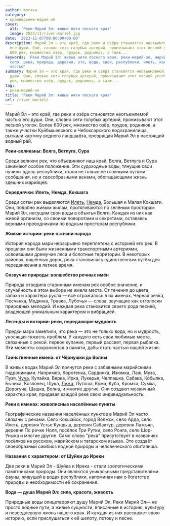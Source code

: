 ```yaml
---
author: morava
category:
- краеведение-марий-эл
cover:
  alt: 'Реки Марий Эл: живые нити лесного края'
  image: 2023/11/river-mariel.jpg
date: '2023-11-07T09:00:00+00:00'
description: Марий Эл – это край, где реки и озёра становятся неотъемлемой частью
  его души. Они, словно сети голубых артерий, пронизывают этот лесной уголок. Более
  600 рек, множество озёр, прудов, родников, а такж...
keywords: 'Реки Марий Эл: живые нити лесного края, реки-марий-эл, марий, реки, рек,
  село, река, природы, деревня, это, воды, свои, республики, илеть, каждая, край,
  частью'
summary: Марий Эл – это край, где реки и озёра становятся неотъемлемой частью его
  души. Они, словно сети голубых артерий, пронизывают этот лесной уголок. Более 600
  рек, множество озёр, прудов, родников, а такж...
tag:
- реки-марий-эл
title: 'Реки Марий Эл: живые нити лесного края'
url: /river_mariel/
---
```


Марий Эл – это край, где реки и озёра становятся неотъемлемой частью его души. Они, словно сети голубых артерий, пронизывают этот лесной уголок. Более 600 рек, множество озёр, прудов, родников, а также участки Куйбышевского и Чебоксарского водохранилища, выткали картину водного ландшафта, превращая Марий Эл в настоящий водный рай.

**Реки-великаны: Волга, Ветлуга, Сура**

Среди великих рек, что объединяют наш край, Волга, Ветлуга и Сура занимают особое положение. Эти судоходные воды, тянущие свои пучины вдоль республики, стали не только её главными путями сообщения, но и своеобразными венами, обогащающими жизнь здешних марийцев.

**Середнячки: Илеть, Немда, Кокшага**

Среди сотен рек выделяются [Илеть](/zhivaya-ilet-reka-chto-ne-zamerzaet-v-zimnij-stuzhu/), [Немда](/nemda/), Большая и Малая Кокшаги. Они, подобно живым жилам, протягиваются по зелёным просторам Марий Эл, несущим свои воды в объятья Волги. Каждая из них как живой организм, со своими поворотами и секретами, оставаясь верными проводниками по водным просторам республики.

**Живые истории: реки в жизни народа**

История народа мари неразрывно переплетена с историей его рек. В прошлом они были жизненными транспортными артериями, освоившими дремучие леса и болотные территории. В некоторых районах, лишённых дорог, река становилась единственным путём для передвижения в летнее время.

**Созвучие природы: волшебство речных имён**

Природа отводила старинным именам рек особое значение, и случайность в этом выборе не имела места. От течения до цвета, запаха и характера русла — всё отражалось в их именах. Чёрная речка, Песчанка, Медянка, Травка, Лубочья — слова, звучащие как отголоски природных мелодий. И каждая река становится своего рода песней, владеющей уникальным характером и вибрацией.

**Легенды и истории: реки, передающие мудрость**

Предки мари заметили, что река — это не только вода, но и мудрость, уносящая тяжесть проблем. У каждого есть свои любимые места, связанные с рекой: первое купание, первый рассвет, первая рыбалка. Эти моменты сохраняются в памяти, дабы стать частью нашей жизни.

**Таинственные имена: от Чёрнушки до Волны**

В живых водах Марий Эл прячутся реки с забавными марийскими гидронимами. Например, Коротенка, Сардинка, Изюмка, Лаж, Муза, Пузя, [Чуча](/reka-chucha/), Купайка, Верка, Ирка, Лукерья, Челпашка, Сабака, Кобылка, Бычиха, Козловец, Щука, [Лужа](/reka-luzha/), Лутоша, Кума, Куба, Кромка, Сумка, Дорогуча, Шашка, Волна, и многие другие. Они создают мозаичный характер края, придавая каждой реке свою индивидуальность.

**Реки в именах: живописные населённые пункты**

Географические названия населённых пунктов в Марий Эл часто связаны с реками. Село Кокшайск, город Волжск, село Арда, село Илеть, деревня Устье Кундыш, деревня Сабактур, деревня Лажъял, деревня По речке Ноля, посёлок Три Рутки, село Ронга, село Шор-Уньжа и многие другие. Само слово "река" присутствует в названиях посёлков на русском, марийском и татарском языках. Это создаёт своеобразный симбиоз водной природы и человеческого обиталища.

**Названия с характером: от Шуйки до Иреки**

Две реки в Марий Эл \- Шуйка и Ирека \- стали зоологическими памятниками природы. Они являются уникальными представителями фауны, живущей в водах республики, напоминая нам о богатстве природы и необходимости её сохранения.

**Вода — душа Марий Эл: сила, красота, живость**

Природные воды олицетворяют душу Марий Эл. Реки Марий Эл— не просто водные пути, а живые сущности, вписанные в историю, культуру и повседневную жизнь нашего края. И каждая из них расскажет свою историю, если прислушаться к её шепоту, потоку и песне.